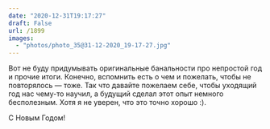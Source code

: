 ```yaml
---
date: "2020-12-31T19:17:27"
draft: False
url: /1899
images:
  - "photos/photo_35@31-12-2020_19-17-27.jpg"
---
```


Вот не буду придумывать оригинальные банальности про непростой год и прочие итоги. Конечно, вспомнить есть о чем и пожелать, чтобы не повторялось — тоже. Так что давайте пожелаем себе, чтобы уходящий год нас чему-то научил, а будущий сделал этот опыт немного бесполезным. Хотя я не уверен, что это точно хорошо :). 

С Новым Годом!
